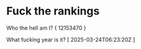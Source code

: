 # Fuck the rankings

Who the hell am I?
{ 12153470 }

What fucking year is it?
[ 2025-03-24T06:23:20Z ]
